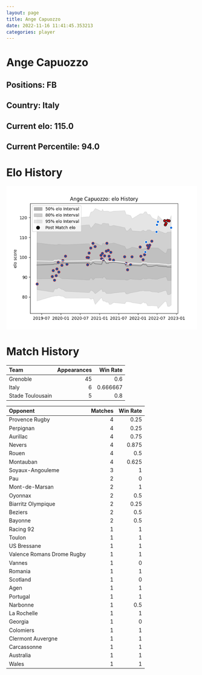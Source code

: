 ```yaml
---  
layout: page  
title: Ange Capuozzo  
date: 2022-11-16 11:41:45.353213  
categories: player  
---
```

# Ange Capuozzo

## Positions: FB

## Country: Italy

## Current elo: 115.0

## Current Percentile: 94.0

# Elo History


![elo history](history_AngeCapuozzo.png)
# Match History


| Team             |   Appearances |   Win Rate |
|:-----------------|--------------:|-----------:|
| Grenoble         |            45 |   0.6      |
| Italy            |             6 |   0.666667 |
| Stade Toulousain |             5 |   0.8      |

| Opponent                   |   Matches |   Win Rate |
|:---------------------------|----------:|-----------:|
| Provence Rugby             |         4 |      0.25  |
| Perpignan                  |         4 |      0.25  |
| Aurillac                   |         4 |      0.75  |
| Nevers                     |         4 |      0.875 |
| Rouen                      |         4 |      0.5   |
| Montauban                  |         4 |      0.625 |
| Soyaux-Angouleme           |         3 |      1     |
| Pau                        |         2 |      0     |
| Mont-de-Marsan             |         2 |      1     |
| Oyonnax                    |         2 |      0.5   |
| Biarritz Olympique         |         2 |      0.25  |
| Beziers                    |         2 |      0.5   |
| Bayonne                    |         2 |      0.5   |
| Racing 92                  |         1 |      1     |
| Toulon                     |         1 |      1     |
| US Bressane                |         1 |      1     |
| Valence Romans Drome Rugby |         1 |      1     |
| Vannes                     |         1 |      0     |
| Romania                    |         1 |      1     |
| Scotland                   |         1 |      0     |
| Agen                       |         1 |      1     |
| Portugal                   |         1 |      1     |
| Narbonne                   |         1 |      0.5   |
| La Rochelle                |         1 |      1     |
| Georgia                    |         1 |      0     |
| Colomiers                  |         1 |      1     |
| Clermont Auvergne          |         1 |      1     |
| Carcassonne                |         1 |      1     |
| Australia                  |         1 |      1     |
| Wales                      |         1 |      1     |